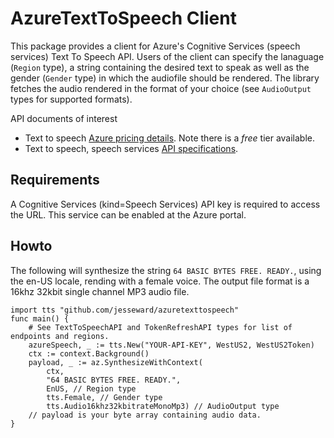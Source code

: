 # AzureTextToSpeech Client #

This package provides a client for Azure's Cognitive Services (speech services) Text To Speech API. Users of the client
can specify the lanaguage (`Region` type), a string containing the desired text to speak as well as the gender (`Gender` type) in which the audiofile should be rendered. The library fetches the audio rendered in the format of your choice (see `AudioOutput` types for supported formats).

API documents of interest

* Text to speech [Azure pricing details](https://azure.microsoft.com/en-us/pricing/details/cognitive-services/speech-services/). Note there is a *free* tier available.
* Text to speech, speech services [API specifications](https://docs.microsoft.com/en-us/azure/cognitive-services/speech-service/rest-apis#text-to-speech-api).

## Requirements ##

A Cognitive Services (kind=Speech Services) API key is required to access the URL. This service can be enabled at the Azure portal.

## Howto ##

The following will synthesize the string `64 BASIC BYTES FREE. READY.`, using the en-US locale, rending with a female voice. The output file format is a 16khz 32kbit single channel MP3 audio file.

```golang
import tts "github.com/jesseward/azuretexttospeech"
func main() {
    # See TextToSpeechAPI and TokenRefreshAPI types for list of endpoints and regions.
    azureSpeech, _ := tts.New("YOUR-API-KEY", WestUS2, WestUS2Token)
    ctx := context.Background()
    payload, _ := az.SynthesizeWithContext(
        ctx,
        "64 BASIC BYTES FREE. READY.",
        EnUS, // Region type
        tts.Female, // Gender type
        tts.Audio16khz32kbitrateMonoMp3) // AudioOutput type
    // payload is your byte array containing audio data.
}
```
